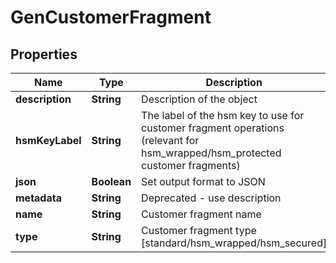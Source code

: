 

# GenCustomerFragment


## Properties

| Name | Type | Description | Notes |
|------------ | ------------- | ------------- | -------------|
|**description** | **String** | Description of the object |  [optional] |
|**hsmKeyLabel** | **String** | The label of the hsm key to use for customer fragment operations (relevant for hsm_wrapped/hsm_protected customer fragments) |  [optional] |
|**json** | **Boolean** | Set output format to JSON |  [optional] |
|**metadata** | **String** | Deprecated - use description |  [optional] |
|**name** | **String** | Customer fragment name |  [optional] |
|**type** | **String** | Customer fragment type [standard/hsm_wrapped/hsm_secured] |  [optional] |



